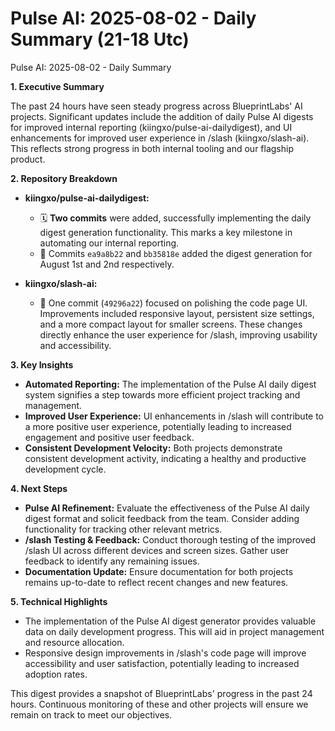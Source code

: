 # Pulse AI: 2025-08-02 - Daily Summary (21-18 Utc)

Pulse AI: 2025-08-02 - Daily Summary

**1. Executive Summary** 

The past 24 hours have seen steady progress across BlueprintLabs' AI projects.  Significant updates include the addition of daily Pulse AI digests for improved internal reporting (kiingxo/pulse-ai-dailydigest), and UI enhancements for improved user experience in /slash (kiingxo/slash-ai).  This reflects strong progress in both internal tooling and our flagship product.

**2. Repository Breakdown**

* **kiingxo/pulse-ai-dailydigest:** 
    * 🗓️ **Two commits** were added, successfully implementing the daily digest generation functionality.  This marks a key milestone in automating our internal reporting.
    * 🤖 Commits `ea9a8b22` and `bb35818e` added the digest generation for August 1st and 2nd respectively.

* **kiingxo/slash-ai:**
    * 📱 One commit (`49296a22`) focused on polishing the code page UI. Improvements included responsive layout, persistent size settings, and a more compact layout for smaller screens.  These changes directly enhance the user experience for /slash, improving usability and accessibility.

**3. Key Insights**

* **Automated Reporting:** The implementation of the Pulse AI daily digest system signifies a step towards more efficient project tracking and management.
* **Improved User Experience:** UI enhancements in /slash will contribute to a more positive user experience, potentially leading to increased engagement and positive user feedback.
* **Consistent Development Velocity:** Both projects demonstrate consistent development activity, indicating a healthy and productive development cycle.

**4. Next Steps**

* **Pulse AI Refinement:**  Evaluate the effectiveness of the Pulse AI daily digest format and solicit feedback from the team. Consider adding functionality for tracking other relevant metrics.
* **/slash Testing & Feedback:**  Conduct thorough testing of the improved /slash UI across different devices and screen sizes.  Gather user feedback to identify any remaining issues.
* **Documentation Update:** Ensure documentation for both projects remains up-to-date to reflect recent changes and new features.


**5. Technical Highlights**

* The implementation of the Pulse AI digest generator provides valuable data on daily development progress. This will aid in project management and resource allocation.
* Responsive design improvements in /slash's code page will improve accessibility and user satisfaction, potentially leading to increased adoption rates.


This digest provides a snapshot of BlueprintLabs' progress in the past 24 hours.  Continuous monitoring of these and other projects will ensure we remain on track to meet our objectives.

